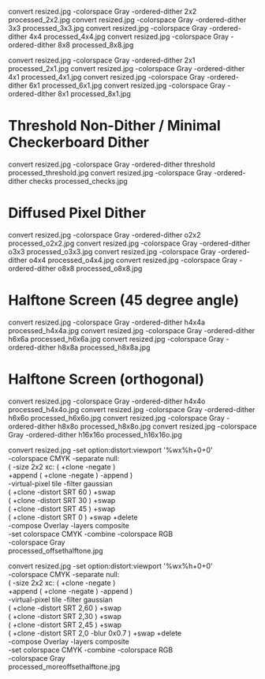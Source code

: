 convert resized.jpg -colorspace Gray -ordered-dither 2x2 processed_2x2.jpg
convert resized.jpg -colorspace Gray -ordered-dither 3x3 processed_3x3.jpg
convert resized.jpg -colorspace Gray -ordered-dither 4x4 processed_4x4.jpg
convert resized.jpg -colorspace Gray -ordered-dither 8x8 processed_8x8.jpg

convert resized.jpg -colorspace Gray -ordered-dither 2x1 processed_2x1.jpg
convert resized.jpg -colorspace Gray -ordered-dither 4x1 processed_4x1.jpg
convert resized.jpg -colorspace Gray -ordered-dither 6x1 processed_6x1.jpg
convert resized.jpg -colorspace Gray -ordered-dither 8x1 processed_8x1.jpg


# Threshold Non-Dither / Minimal Checkerboard Dither
convert resized.jpg -colorspace Gray   -ordered-dither threshold  processed_threshold.jpg
convert resized.jpg -colorspace Gray   -ordered-dither checks     processed_checks.jpg

# Diffused Pixel Dither
convert resized.jpg -colorspace Gray   -ordered-dither o2x2       processed_o2x2.jpg
convert resized.jpg -colorspace Gray   -ordered-dither o3x3       processed_o3x3.jpg
convert resized.jpg -colorspace Gray   -ordered-dither o4x4       processed_o4x4.jpg
convert resized.jpg -colorspace Gray   -ordered-dither o8x8       processed_o8x8.jpg

# Halftone Screen (45 degree angle)
convert resized.jpg -colorspace Gray   -ordered-dither h4x4a      processed_h4x4a.jpg
convert resized.jpg -colorspace Gray   -ordered-dither h6x6a      processed_h6x6a.jpg
convert resized.jpg -colorspace Gray   -ordered-dither h8x8a      processed_h8x8a.jpg

# Halftone Screen (orthogonal)
convert resized.jpg -colorspace Gray   -ordered-dither h4x4o      processed_h4x4o.jpg
convert resized.jpg -colorspace Gray   -ordered-dither h6x6o      processed_h6x6o.jpg
convert resized.jpg -colorspace Gray   -ordered-dither h8x8o      processed_h8x8o.jpg
convert resized.jpg -colorspace Gray   -ordered-dither h16x16o    processed_h16x16o.jpg


  convert resized.jpg  -set option:distort:viewport '%wx%h+0+0' \
          -colorspace CMYK -separate null: \
          \( -size 2x2 xc: \( +clone -negate \) \
                +append \( +clone -negate \) -append \) \
          -virtual-pixel tile -filter gaussian \
          \( +clone -distort SRT 60 \) +swap \
          \( +clone -distort SRT 30 \) +swap \
          \( +clone -distort SRT 45 \) +swap \
          \( +clone -distort SRT 0 \)  +swap +delete \
          -compose Overlay -layers composite \
          -set colorspace CMYK -combine -colorspace RGB \
          -colorspace Gray \
          processed_offsethalftone.jpg

convert resized.jpg  -set option:distort:viewport '%wx%h+0+0' \
          -colorspace CMYK -separate null: \
          \( -size 2x2 xc: \( +clone -negate \) \
                +append \( +clone -negate \) -append \) \
          -virtual-pixel tile -filter gaussian \
          \( +clone -distort SRT 2,60 \) +swap \
          \( +clone -distort SRT 2,30 \) +swap \
          \( +clone -distort SRT 2,45 \) +swap \
          \( +clone -distort SRT 2,0  -blur 0x0.7 \) +swap +delete \
          -compose Overlay -layers composite \
          -set colorspace CMYK -combine -colorspace RGB \
          -colorspace Gray \
          processed_moreoffsethalftone.jpg